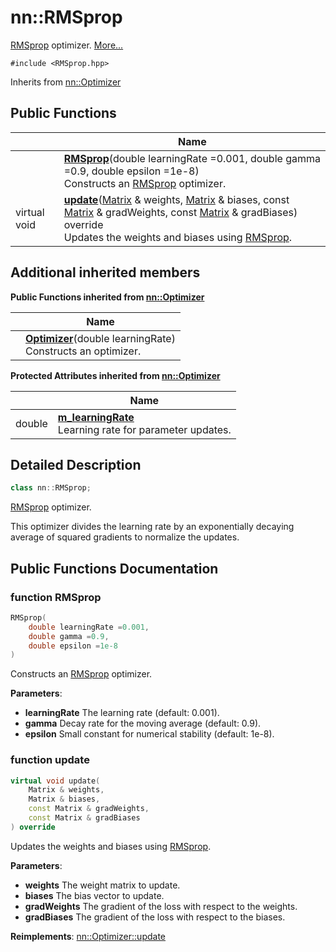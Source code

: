 # nn::RMSprop



[RMSprop]() optimizer.  [More...](#detailed-description)


`#include <RMSprop.hpp>`

Inherits from [nn::Optimizer](classnn_1_1_optimizer.md)

## Public Functions

|                | Name           |
| -------------- | -------------- |
| | **[RMSprop](classnn_1_1_r_m_sprop.md#function-rmsprop)**(double learningRate =0.001, double gamma =0.9, double epsilon =1e-8)<br>Constructs an [RMSprop](classnn_1_1_r_m_sprop.md) optimizer.  |
| virtual void | **[update](classnn_1_1_r_m_sprop.md#function-update)**([Matrix](classnn_1_1_matrix.md) & weights, [Matrix](classnn_1_1_matrix.md) & biases, const [Matrix](classnn_1_1_matrix.md) & gradWeights, const [Matrix](classnn_1_1_matrix.md) & gradBiases) override<br>Updates the weights and biases using [RMSprop](classnn_1_1_r_m_sprop.md).  |

## Additional inherited members

**Public Functions inherited from [nn::Optimizer](classnn_1_1_optimizer.md)**

|                | Name           |
| -------------- | -------------- |
| | **[Optimizer](classnn_1_1_optimizer.md#function-optimizer)**(double learningRate)<br>Constructs an optimizer.  |

**Protected Attributes inherited from [nn::Optimizer](classnn_1_1_optimizer.md)**

|                | Name           |
| -------------- | -------------- |
| double | **[m_learningRate](classnn_1_1_optimizer.md#variable-m_learningrate)** <br>Learning rate for parameter updates.  |


## Detailed Description

```cpp
class nn::RMSprop;
```

[RMSprop]() optimizer. 

This optimizer divides the learning rate by an exponentially decaying average of squared gradients to normalize the updates. 

## Public Functions Documentation

### function RMSprop

```cpp
RMSprop(
    double learningRate =0.001,
    double gamma =0.9,
    double epsilon =1e-8
)
```

Constructs an [RMSprop](classnn_1_1_r_m_sprop.md) optimizer. 

**Parameters**: 

  * **learningRate** The learning rate (default: 0.001). 
  * **gamma** Decay rate for the moving average (default: 0.9). 
  * **epsilon** Small constant for numerical stability (default: 1e-8). 


### function update

```cpp
virtual void update(
    Matrix & weights,
    Matrix & biases,
    const Matrix & gradWeights,
    const Matrix & gradBiases
) override
```

Updates the weights and biases using [RMSprop](classnn_1_1_r_m_sprop.md). 

**Parameters**: 

  * **weights** The weight matrix to update. 
  * **biases** The bias vector to update. 
  * **gradWeights** The gradient of the loss with respect to the weights. 
  * **gradBiases** The gradient of the loss with respect to the biases. 


**Reimplements**: [nn::Optimizer::update](classnn_1_1_optimizer.md#function-update)
